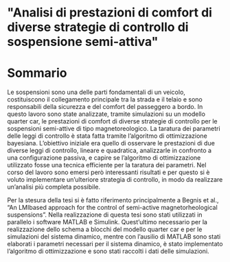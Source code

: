 # "Analisi di prestazioni di comfort di diverse strategie di controllo di sospensione semi-attiva"

# Sommario
Le sospensioni sono una delle parti fondamentali di un veicolo, costituiscono il collegamento principale tra la strada e il telaio e sono responsabili della sicurezza e del comfort del passeggero a bordo.
In questo lavoro sono state analizzate, tramite simulazioni su un modello quarter car, le prestazioni di comfort di diverse strategie di controllo per le sospensioni semi-attive di tipo magnetoreologico.
La taratura dei parametri delle leggi di controllo è stata fatta tramite l’algoritmo di ottimizzazione bayesiana.
L’obiettivo iniziale era quello di osservare le prestazioni di due diverse leggi di controllo, lineare e quadratica, analizzarle in confronto a una configurazione passiva, e capire se l’algoritmo di ottimizzazione utilizzato fosse una tecnica efficiente per la taratura dei parametri. 
Nel corso del lavoro sono emersi però interessanti risultati e per questo si è voluto implementare un’ulteriore strategia di controllo, in modo da realizzare un’analisi più completa possibile.

Per la stesura della tesi si è fatto riferimento principalmente a Begnis et al., “An LMIbased approach for the control of semi-active magnetorheological suspensions”.
Nella realizzazione di questa tesi sono stati utilizzati in parallelo i software MATLAB e Simulink. Quest’ultimo necessario per la realizzazione dello schema a blocchi del modello quarter car e per le simulazioni del sistema dinamico, mentre con l’ausilio di MATLAB sono stati elaborati i parametri necessari per il sistema dinamico, è stato implementato l’algoritmo di ottimizzazione e sono stati raccolti i dati delle simulazioni.
